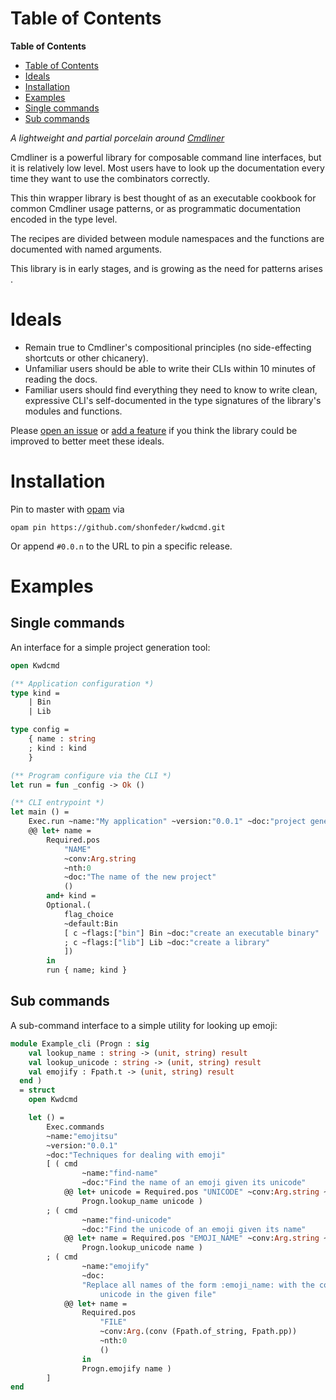 # Table of Contents

<!-- markdown-toc start - Don't edit this section. Run M-x markdown-toc-refresh-toc -->
**Table of Contents**

- [Table of Contents](#table-of-contents)
- [Ideals](#ideals)
- [Installation](#installation)
- [Examples](#examples)
- [Single commands](#single-commands)
- [Sub commands](#sub-commands)

<!-- markdown-toc end -->


*A lightweight and partial porcelain around [Cmdliner](https://erratique.ch/software/cmdliner)*

Cmdliner is a powerful library for composable command line interfaces, but it is
relatively low level.  Most users have to look up the documentation every time
they want to use the combinators correctly.

This thin wrapper library is best thought of as an executable cookbook for
common Cmdliner usage patterns, or as programmatic documentation encoded in the
type level.

The recipes are divided between module namespaces and the functions are
documented with named arguments.

This library is in early stages, and is growing as the need for patterns arises .

# Ideals

-   Remain true to Cmdliner's compositional principles (no side-effecting
    shortcuts or other chicanery).
-   Unfamiliar users should be able to write their CLIs within 10 minutes of
    reading the docs.
-   Familiar users should find everything they need to know to write clean,
    expressive CLI's self-documented in the type signatures of the library's
    modules and functions.

Please [open an issue](https://github.com/shonfeder/kwdcmd/issues/new ) or [add
a feature](https://github.com/shonfeder/kwdcmd/blob/master/CONTRIBUTING.org) if
you think the library could be improved to better meet these ideals.

# Installation

Pin to master with [opam](https://opam.ocaml.org/doc/Install.html) via

    opam pin https://github.com/shonfeder/kwdcmd.git

Or append `#0.0.n` to the URL to pin a specific release.

# Examples

## Single commands

An interface for a simple project generation tool:

``` ocaml
open Kwdcmd

(** Application configuration *)
type kind =
    | Bin
    | Lib

type config =
    { name : string
    ; kind : kind
    }

(** Program configure via the CLI *)
let run = fun _config -> Ok ()

(** CLI entrypoint *)
let main () =
    Exec.run ~name:"My application" ~version:"0.0.1" ~doc:"project generator"
    @@ let+ name =
        Required.pos
            "NAME"
            ~conv:Arg.string
            ~nth:0
            ~doc:"The name of the new project"
            ()
        and+ kind =
        Optional.(
            flag_choice
            ~default:Bin
            [ c ~flags:["bin"] Bin ~doc:"create an executable binary"
            ; c ~flags:["lib"] Lib ~doc:"create a library"
            ])
        in
        run { name; kind }
```


## Sub commands

A sub-command interface to a simple utility for looking up emoji:

``` ocaml
module Example_cli (Progn : sig 
    val lookup_name : string -> (unit, string) result
    val lookup_unicode : string -> (unit, string) result
    val emojify : Fpath.t -> (unit, string) result
  end ) 
  = struct
    open Kwdcmd

    let () =
        Exec.commands
        ~name:"emojitsu"
        ~version:"0.0.1"
        ~doc:"Techniques for dealing with emoji"
        [ ( cmd
                ~name:"find-name"
                ~doc:"Find the name of an emoji given its unicode"
            @@ let+ unicode = Required.pos "UNICODE" ~conv:Arg.string ~nth:0 () in
                Progn.lookup_name unicode )
        ; ( cmd
                ~name:"find-unicode"
                ~doc:"Find the unicode of an emoji given its name"
            @@ let+ name = Required.pos "EMOJI_NAME" ~conv:Arg.string ~nth:0 () in
                Progn.lookup_unicode name )
        ; ( cmd
                ~name:"emojify"
                ~doc:
                "Replace all names of the form :emoji_name: with the corresponding \
                    unicode in the given file"
            @@ let+ name =
                Required.pos
                    "FILE"
                    ~conv:Arg.(conv (Fpath.of_string, Fpath.pp))
                    ~nth:0
                    ()
                in
                Progn.emojify name )
        ]
end
```
